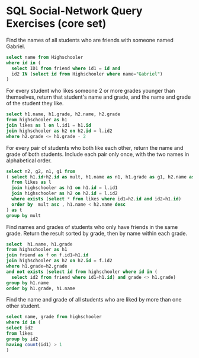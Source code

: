 # SQL Social-Network Query Exercises (core set)

Find the names of all students who are friends with someone named Gabriel.

```sql
select name from Highschooler
where id in (
  select ID1 from friend where id1 = id and
  id2 IN (select id from Highschooler where name="Gabriel")
)
```

For every student who likes someone 2 or more grades younger than themselves, return that student's name and grade, and the name and grade of the student they like.

```sql
select h1.name, h1.grade, h2.name, h2.grade
from highschooler as h1
join likes as l on l.id1 = h1.id
join highschooler as h2 on h2.id = l.id2
where h2.grade <= h1.grade - 2
```

For every pair of students who both like each other, return the name and grade of both students. Include each pair only once, with the two names in alphabetical order.

```sql
select n2, g2, n1, g1 from
( select h1.id+h2.id as mult, h1.name as n1, h1.grade as g1, h2.name as n2, h2.grade as g2
  from likes as l
  join highschooler as h1 on h1.id = l.id1
  join highschooler as h2 on h2.id = l.id2
  where exists (select * from likes where id1=h2.id and id2=h1.id)
  order by  mult asc , h1.name < h2.name desc
) as t
group by mult
```

Find names and grades of students who only have friends in the same grade. Return the result sorted by grade, then by name within each grade.

```sql
select  h1.name, h1.grade
from highschooler as h1
join friend as f on f.id1=h1.id
join highschooler as h2 on h2.id = f.id2
where h1.grade=h2.grade
and not exists (select id from highschooler where id in (
  select id2 from friend where id1=h1.id) and grade <> h1.grade)
group by h1.name
order by h1.grade, h1.name
```

Find the name and grade of all students who are liked by more than one other student.

```sql
select name, grade from highschooler
where id in (
select id2
from likes
group by id2
having count(id1) > 1
)
```
